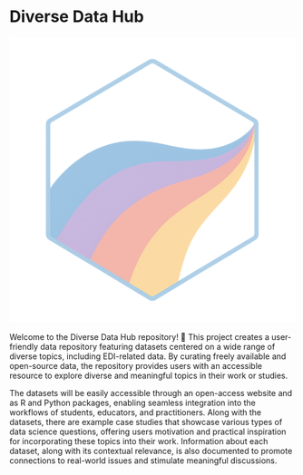 # Diverse Data Hub

![](website_files/img/favicon.png)

Welcome to the Diverse Data Hub repository! 👋 This project creates a user-friendly data repository featuring datasets centered on a wide range of diverse topics, including EDI-related data. By curating freely available and open-source data, the repository provides users with an accessible resource to explore diverse and meaningful topics in their work or studies. 

The datasets will be easily accessible through an open-access website and as R and Python packages, enabling seamless integration into the workflows of students, educators, and practitioners. Along with the datasets, there are example case studies that showcase various types of data science questions, offering users motivation and practical inspiration for incorporating these topics into their work. Information about each dataset, along with its contextual relevance, is also documented to promote connections to real-world issues and stimulate meaningful discussions.



